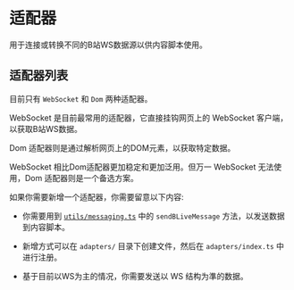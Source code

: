 # 适配器

用于连接或转换不同的B站WS数据源以供内容脚本使用。

## 适配器列表

目前只有 `WebSocket` 和 `Dom` 两种适配器。

WebSocket 是目前最常用的适配器，它直接挂钩网页上的 WebSocket 客户端，以获取B站WS数据。

Dom 适配器则是通过解析网页上的DOM元素，以获取特定数据。

WebSocket 相比Dom适配器更加稳定和更加泛用。但万一 WebSocket 无法使用，Dom 适配器则是一个备选方案。

如果你需要新增一个适配器，你需要留意以下内容:

- 你需要用到 [`utils/messaging.ts`](/src/utils/messaging.ts) 中的 `sendBLiveMessage` 方法，以发送数据到内容脚本。

- 新增方式可以在 `adapters/` 目录下创建文件，然后在 `adapters/index.ts` 中进行注册。

- 基于目前以WS为主的情况，你需要发送以 WS 结构为準的数据。

